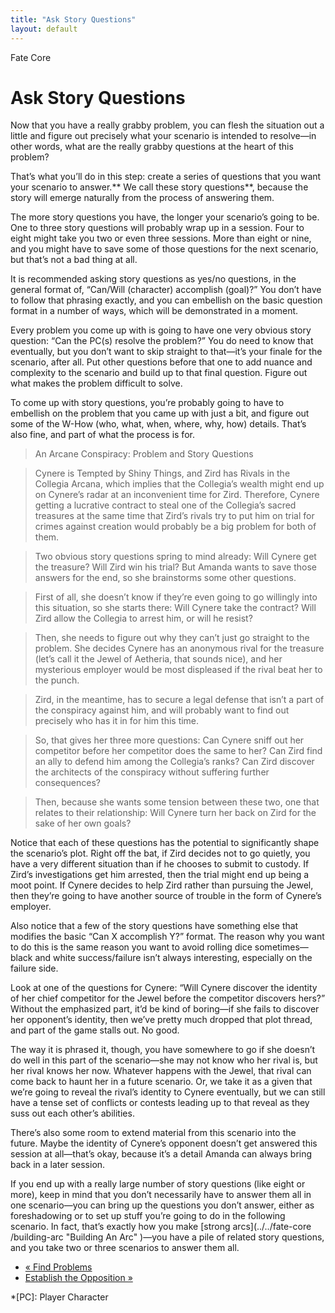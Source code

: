 ```yaml
---
title: "Ask Story Questions"
layout: default
---
```

    
Fate Core

#  Ask Story Questions

Now that you have a really grabby problem, you can flesh the situation out a
little and figure out precisely what your scenario is intended to resolve—in
other words, what are the really grabby questions at the heart of this
problem?

That’s what you’ll do in this step: create a series of questions that you want
your scenario to answer.** We call these story questions**, because the story
will emerge naturally from the process of answering them.

The more story questions you have, the longer your scenario’s going to be. One
to three story questions will probably wrap up in a session. Four to eight
might take you two or even three sessions. More than eight or nine, and you
might have to save some of those questions for the next scenario, but that’s
not a bad thing at all.

It is recommended asking story questions as yes/no questions, in the general
format of, “Can/Will (character) accomplish (goal)?” You don’t have to follow
that phrasing exactly, and you can embellish on the basic question format in a
number of ways, which will be demonstrated in a moment.

Every problem you come up with is going to have one very obvious story
question: “Can the PC(s) resolve the problem?” You do need to know that
eventually, but you don’t want to skip straight to that—it’s your finale for
the scenario, after all. Put other questions before that one to add nuance and
complexity to the scenario and build up to that final question. Figure out
what makes the problem difficult to solve.

To come up with story questions, you’re probably going to have to embellish on
the problem that you came up with just a bit, and figure out some of the W-How
(who, what, when, where, why, how) details. That’s also fine, and part of what
the process is for.

> An Arcane Conspiracy: Problem and Story Questions

>

> Cynere is <span class="aspect">Tempted by Shiny Things</span>, and Zird has
<span class="aspect">Rivals in the Collegia </span><span class="aspect">Arcan</span>a, which
implies that the Collegia’s wealth might end up on Cynere’s radar at an
inconvenient time for Zird. Therefore, Cynere getting a lucrative contract to
steal one of the Collegia’s sacred treasures at the same time that Zird’s
rivals try to put him on trial for crimes against creation would probably be a
big problem for both of them.

>

> Two obvious story questions spring to mind already: Will Cynere get the
treasure? Will Zird win his trial? But Amanda wants to save those answers for
the end, so she brainstorms some other questions.

>

> First of all, she doesn’t know if they’re even going to go willingly into
this situation, so she starts there: Will Cynere take the contract? Will Zird
allow the Collegia to arrest him, or will he resist?

>

> Then, she needs to figure out why they can’t just go straight to the
problem. She decides Cynere has an anonymous rival for the treasure (let’s
call it the Jewel of Aetheria, that sounds nice), and her mysterious employer
would be most displeased if the rival beat her to the punch.

>

> Zird, in the meantime, has to secure a legal defense that isn’t a part of
the conspiracy against him, and will probably want to find out precisely who
has it in for him this time.

>

> So, that gives her three more questions: Can Cynere sniff out her competitor
before her competitor does the same to her? Can Zird find an ally to defend
him among the Collegia’s ranks? Can Zird discover the architects of the
conspiracy without suffering further consequences?

>

> Then, because she wants some tension between these two, one that relates to
their relationship: Will Cynere turn her back on Zird for the sake of her own
goals?

Notice that each of these questions has the potential to significantly shape
the scenario’s plot. Right off the bat, if Zird decides not to go quietly, you
have a very different situation than if he chooses to submit to custody. If
Zird’s investigations get him arrested, then the trial might end up being a
moot point. If Cynere decides to help Zird rather than pursuing the Jewel,
then they’re going to have another source of trouble in the form of Cynere’s
employer.

Also notice that a few of the story questions have something else that
modifies the basic “Can X accomplish Y?” format. The reason why you want to do
this is the same reason you want to avoid rolling dice sometimes—black and
white success/failure isn’t always interesting, especially on the failure
side.

Look at one of the questions for Cynere: “Will Cynere discover the identity of
her chief competitor for the Jewel before the competitor discovers hers?”
Without the emphasized part, it’d be kind of boring—if she fails to discover
her opponent’s identity, then we’ve pretty much dropped that plot thread, and
part of the game stalls out. No good.

The way it is phrased it, though, you have somewhere to go if she doesn’t do
well in this part of the scenario—she may not know who her rival is, but her
rival knows her now. Whatever happens with the Jewel, that rival can come back
to haunt her in a future scenario. Or, we take it as a given that we’re going
to reveal the rival’s identity to Cynere eventually, but we can still have a
tense set of conflicts or contests leading up to that reveal as they suss out
each other’s abilities.

There’s also some room to extend material from this scenario into the future.
Maybe the identity of Cynere’s opponent doesn’t get answered this session at
all—that’s okay, because it’s a detail Amanda can always bring back in a later
session.

If you end up with a really large number of story questions (like eight or
more), keep in mind that you don’t necessarily have to answer them all in one
scenario—you can bring up the questions you don’t answer, either as
foreshadowing or to set up stuff you’re going to do in the following scenario.
In fact, that’s exactly how you make [strong arcs](../../fate-core
/building-arc "Building An Arc" )—you have a pile of related story questions,
and you take two or three scenarios to answer them all.

  * [« Find Problems](/fate-core/find-problems)
  * [Establish the Opposition »](/fate-core/establish-opposition)

  *[PC]: Player Character

